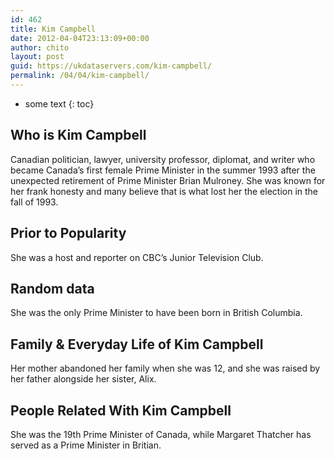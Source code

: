 ```yaml
---
id: 462
title: Kim Campbell
date: 2012-04-04T23:13:09+00:00
author: chito
layout: post
guid: https://ukdataservers.com/kim-campbell/
permalink: /04/04/kim-campbell/
---
```


* some text
{: toc}


## Who is  Kim Campbell
                  
                  
                  
Canadian politician, lawyer, university professor, diplomat, and writer who became Canada&#8217;s first female Prime Minister in the summer 1993 after the unexpected retirement of Prime Minister Brian Mulroney. She was known for her frank honesty and many believe that is what lost her the election in the fall of 1993.
                  
                
                
                
## Prior to Popularity 
                  
                  
                  
She was a host and reporter on CBC&#8217;s Junior Television Club.
                  
                
                
                
## Random data 
                  
                  
                  
She was the only Prime Minister to have been born in British Columbia.
                  
                
                
                
## Family & Everyday Life of Kim Campbell
                  
                  
                  
Her mother abandoned her family when she was 12, and she was raised by her father alongside her sister, Alix.
                  
                
                
                
## People Related With  Kim Campbell
                  
                  
                  
She was the 19th Prime Minister of Canada, while Margaret Thatcher has served as a Prime Minister in Britian.
                  
                
              
            
          
          
          
    
    
  
